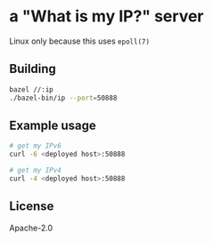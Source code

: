 # a "What is my IP?" server

Linux only because this uses `epoll(7)`

## Building

```bash
bazel //:ip
./bazel-bin/ip --port=50888
```

## Example usage

```bash
# get my IPv6
curl -6 <deployed host>:50888

# get my IPv4
curl -4 <deployed host>:50888
```

## License

Apache-2.0
